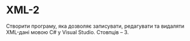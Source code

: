 # XML-2
Створити програму, яка дозволяє записувати, редагувати та видаляти
XML-дані мовою C# у Visual Studio. Стовпців – 3.
